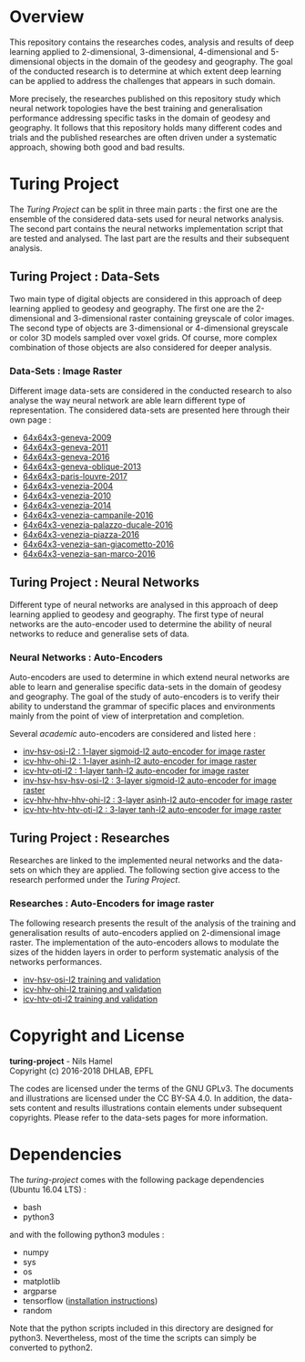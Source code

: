 # Overview

This repository contains the researches codes, analysis and results of deep learning applied to 2-dimensional, 3-dimensional, 4-dimensional and 5-dimensional objects in the domain of the geodesy and geography. The goal of the conducted research is to determine at which extent deep learning can be applied to address the challenges that appears in such domain.

More precisely, the researches published on this repository study which neural network topologies have the best training and generalisation performance addressing specific tasks in the domain of geodesy and geography. It follows that this repository holds many different codes and trials and the published researches are often driven under a systematic approach, showing both good and bad results.

# Turing Project

The _Turing Project_ can be split in three main parts : the first one are the ensemble of the considered data-sets used for neural networks analysis. The second part contains the neural networks implementation script that are tested and analysed. The last part are
the results and their subsequent analysis.

## Turing Project : Data-Sets

Two main type of digital objects are considered in this approach of deep learning applied to geodesy and geography. The first one are the 2-dimensional and 3-dimensional raster containing greyscale of color images. The second type of objects are 3-dimensional or 4-dimensional greyscale or color 3D models sampled over voxel grids. Of course, more complex combination of those objects are also considered for deeper analysis.

### Data-Sets : Image Raster

Different image data-sets are considered in the conducted research to also analyse the way neural network are able learn different type of representation. The considered data-sets are presented here through their own page :

* [64x64x3-geneva-2009](https://github.com/nils-hamel/turing-project/blob/master/doc/dataset/64x64x3-geneva-2009.md)
* [64x64x3-geneva-2011](https://github.com/nils-hamel/turing-project/blob/master/doc/dataset/64x64x3-geneva-2011.md)
* [64x64x3-geneva-2016](https://github.com/nils-hamel/turing-project/blob/master/doc/dataset/64x64x3-geneva-2016.md)
* [64x64x3-geneva-oblique-2013](https://github.com/nils-hamel/turing-project/blob/master/doc/dataset/64x64x3-geneva-oblique-2013.md)
* [64x64x3-paris-louvre-2017](https://github.com/nils-hamel/turing-project/blob/master/doc/dataset/64x64x3-paris-louvre-2017.md)
* [64x64x3-venezia-2004](https://github.com/nils-hamel/turing-project/blob/master/doc/dataset/64x64x3-venezia-2004.md)
* [64x64x3-venezia-2010](https://github.com/nils-hamel/turing-project/blob/master/doc/dataset/64x64x3-venezia-2010.md)
* [64x64x3-venezia-2014](https://github.com/nils-hamel/turing-project/blob/master/doc/dataset/64x64x3-venezia-2014.md)
* [64x64x3-venezia-campanile-2016](https://github.com/nils-hamel/turing-project/blob/master/doc/dataset/64x64x3-venezia-campanile-2016.md)
* [64x64x3-venezia-palazzo-ducale-2016](https://github.com/nils-hamel/turing-project/blob/master/doc/dataset/64x64x3-venezia-palazzo-ducale-2016.md)
* [64x64x3-venezia-piazza-2016](https://github.com/nils-hamel/turing-project/blob/master/doc/dataset/64x64x3-venezia-piazza-2016.md)
* [64x64x3-venezia-san-giacometto-2016](https://github.com/nils-hamel/turing-project/blob/master/doc/dataset/64x64x3-venezia-san-giacometto-2016.md)
* [64x64x3-venezia-san-marco-2016](https://github.com/nils-hamel/turing-project/blob/master/doc/dataset/64x64x3-venezia-san-marco-2016.md)

## Turing Project : Neural Networks

Different type of neural networks are analysed in this approach of deep learning applied to geodesy and geography. The first type of neural networks are the auto-encoder used to determine the ability of neural networks to reduce and generalise sets of data.

### Neural Networks : Auto-Encoders

Auto-encoders are used to determine in which extend neural networks are able to learn and generalise specific data-sets in the domain of geodesy and geography. The goal of the study of auto-encoders is to verify their ability to understand the grammar of specific places and environments mainly from the point of view of interpretation and completion.

Several _academic_ auto-encoders are considered and listed here :

* [inv-hsv-osi-l2 : 1-layer sigmoid-l2 auto-encoder for image raster](https://github.com/nils-hamel/turing-project/tree/master/src/turing-auto/auto-inv-hsv-osi-l2)
* [icv-hhv-ohi-l2 : 1-layer asinh-l2 auto-encoder for image raster](https://github.com/nils-hamel/turing-project/tree/master/src/turing-auto/auto-icv-hhv-ohi-l2)
* [icv-htv-oti-l2 : 1-layer tanh-l2 auto-encoder for image raster](https://github.com/nils-hamel/turing-project/tree/master/src/turing-auto/auto-icv-htv-oti-l2)
* [inv-hsv-hsv-hsv-osi-l2 : 3-layer sigmoid-l2 auto-encoder for image raster](https://github.com/nils-hamel/turing-project/tree/master/src/turing-auto/auto-inv-hsv-hsv-hsv-osi-l2)
* [icv-hhv-hhv-hhv-ohi-l2 : 3-layer asinh-l2 auto-encoder for image raster](https://github.com/nils-hamel/turing-project/tree/master/src/turing-auto/auto-icv-hhv-hhv-hhv-ohi-l2)
* [icv-htv-htv-htv-oti-l2 : 3-layer tanh-l2 auto-encoder for image raster](https://github.com/nils-hamel/turing-project/tree/master/src/turing-auto/auto-icv-htv-htv-htv-oti-l2)

## Turing Project : Researches

Researches are linked to the implemented neural networks and the data-sets on which they are applied. The following section give access to the research performed under the _Turing Project_.

### Researches : Auto-Encoders for image raster

The following research presents the result of the analysis of the training and
generalisation results of auto-encoders applied on 2-dimensional image raster.
The implementation of the auto-encoders allows to modulate the sizes of the
hidden layers in order to perform systematic analysis of the networks performances.

* [inv-hsv-osi-l2 training and validation](https://github.com/nils-hamel/turing-project/blob/master/doc/research/8a02301cb3b9f308.md)
* [icv-hhv-ohi-l2 training and validation](https://github.com/nils-hamel/turing-project/blob/master/doc/research/7002de414bd53e16.md)
* [icv-htv-oti-l2 training and validation](https://github.com/nils-hamel/turing-project/blob/master/doc/research/1dc3c6eca32c689f.md)

# Copyright and License

**turing-project** - Nils Hamel <br >
Copyright (c) 2016-2018 DHLAB, EPFL

The codes are licensed under the terms of the GNU GPLv3. The documents and illustrations are licensed under the CC BY-SA 4.0. In addition, the data-sets content and results illustrations contain elements under subsequent copyrights. Please refer to the data-sets pages for more information.

# Dependencies

The _turing-project_ comes with the following package dependencies (Ubuntu 16.04 LTS) :

* bash
* python3

and with the following python3 modules :

* numpy
* sys
* os
* matplotlib
* argparse
* tensorflow ([installation instructions](https://www.tensorflow.org/install/))
* random

Note that the python scripts included in this directory are designed for python3. Nevertheless, most of the time the scripts can simply be converted to python2.
